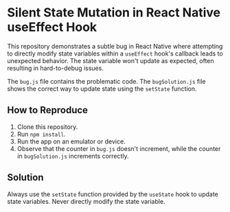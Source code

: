 # Silent State Mutation in React Native useEffect Hook

This repository demonstrates a subtle bug in React Native where attempting to directly modify state variables within a `useEffect` hook's callback leads to unexpected behavior.  The state variable won't update as expected, often resulting in hard-to-debug issues.

The `bug.js` file contains the problematic code. The `bugSolution.js` file shows the correct way to update state using the `setState` function.

## How to Reproduce

1. Clone this repository.
2. Run `npm install`.
3. Run the app on an emulator or device.
4. Observe that the counter in `bug.js` doesn't increment, while the counter in `bugSolution.js` increments correctly.

## Solution

Always use the `setState` function provided by the `useState` hook to update state variables. Never directly modify the state variable.